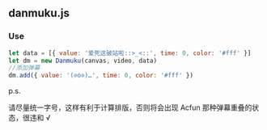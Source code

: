 ## danmuku.js

### Use

```javascript
let data = [{ value: '爱死这破站啦::>_<::', time: 0, color: '#fff' }]
let dm = new Danmuku(canvas, video, data)
//添加弹幕
dm.add({ value: '(⊙o⊙)…', time: 0, color: '#fff' })
```

p.s.

请尽量统一字号，这样有利于计算排版，否则将会出现 Acfun 那种弹幕重叠的状态，很违和 √
